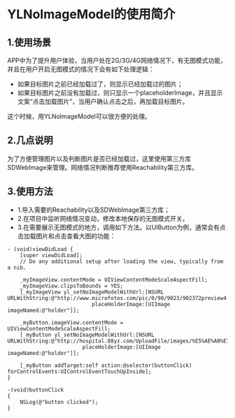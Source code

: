 
# YLNoImageModel的使用简介

## 1.使用场景

APP中为了提升用户体验，当用户处在2G/3G/4G网络情况下，有无图模式功能，并且在用户开启无图模式的情况下会有如下处理逻辑：

- 如果目标图片之前已经加载过了，则显示已经加载过的图片；
- 如果目标图片之前没有加载过，则只显示一个placeholderImage，并且显示文案“点击加载图片”，当用户确认点击之后，再加载目标图片。

这个时候，用YLNoImageModel可以很方便的处理。

## 2.几点说明
为了方便管理图片以及判断图片是否已经加载过，这里使用第三方库SDWebImage来管理。网络情况判断推荐使用Reachability第三方库。


## 3.使用方法
- 1.导入需要的Reachability以及SDWebImage第三方库；
- 2.在项目中监听网络情况变动，修改本地保存的无图模式开关。
- 3.在需要展示无图模式的地方，调用如下方法。以UIButton为例，通常会有点击加载图片和点击查看大图的功能：

```
- (void)viewDidLoad {
    [super viewDidLoad];
    // Do any additional setup after loading the view, typically from a nib.
    
    _myImageView.contentMode = UIViewContentModeScaleAspectFill;
    _myImageView.clipsToBounds = YES;
    [_myImageView yl_setNoImageModelWithUrl:[NSURL URLWithString:@"http://www.microfotos.com/pic/0/90/9023/902372preview4.jpg"]
                           placeHolderImage:[UIImage imageNamed:@"holder"]];
    
    _myButton.imageView.contentMode = UIViewContentModeScaleAspectFill;
    [_myButton yl_setNoImageModelWithUrl:[NSURL URLWithString:@"http://hospital.88yz.com/UploadFile/images/%E5%AE%A0%E7%89%A9%E7%BE%8E%E5%AE%B9.jpg"]
                        placeHolderImage:[UIImage imageNamed:@"holder"]];
    
    [_myButton addTarget:self action:@selector(buttonClick) forControlEvents:UIControlEventTouchUpInside];
}

-(void)buttonClick
{
    NSLog(@"button clicked");
}
```